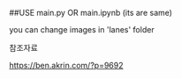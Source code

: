 ##USE main.py OR main.ipynb (its are same)

you can change images in 'lanes' folder





참조자료

https://ben.akrin.com/?p=9692
